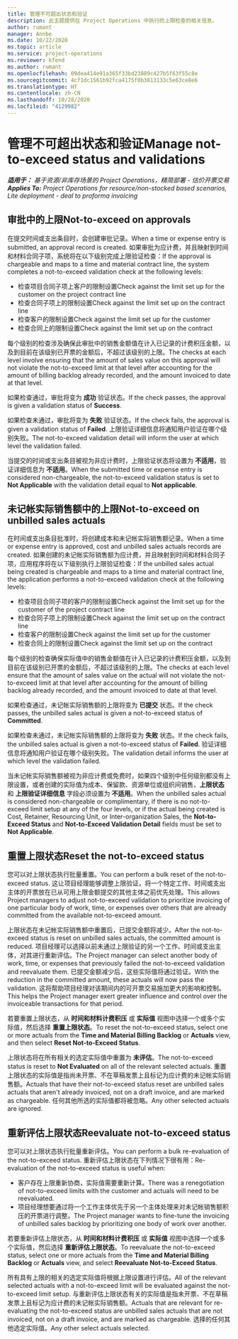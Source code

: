 ```yaml
---
title: 管理不可超出状态和验证
description: 此主题提供在 Project Operations 中执行的上限检查的相关信息。
author: rumant
manager: Annbe
ms.date: 10/22/2020
ms.topic: article
ms.service: project-operations
ms.reviewer: kfend
ms.author: rumant
ms.openlocfilehash: 09dea414e91a365f33bd23089c427b5f63f55c8e
ms.sourcegitcommit: 4cf1dc1561b92fca4175f0b3813133c5e63ce8e6
ms.translationtype: HT
ms.contentlocale: zh-CN
ms.lasthandoff: 10/28/2020
ms.locfileid: "4129982"
---
```

# <a name="manage-not-to-exceed-status-and-validations"></a><span data-ttu-id="37eb5-103">管理不可超出状态和验证</span><span class="sxs-lookup"><span data-stu-id="37eb5-103">Manage not-to-exceed status and validations</span></span> 

<span data-ttu-id="37eb5-104">_**适用于：** 基于资源/非库存场景的 Project Operations，精简部署 - 估价开票交易_</span><span class="sxs-lookup"><span data-stu-id="37eb5-104">_**Applies To:** Project Operations for resource/non-stocked based scenarios, Lite deployment - deal to proforma invoicing_</span></span>

## <a name="not-to-exceed-on-approvals"></a><span data-ttu-id="37eb5-105">审批中的上限</span><span class="sxs-lookup"><span data-stu-id="37eb5-105">Not-to-exceed on approvals</span></span>

<span data-ttu-id="37eb5-106">在提交时间或支出条目时，会创建审批记录。</span><span class="sxs-lookup"><span data-stu-id="37eb5-106">When a time or expense entry is submitted, an approval record is created.</span></span> <span data-ttu-id="37eb5-107">如果审批为应计费，并且映射到时间和材料合同子项，系统将在以下级别完成上限验证检查：</span><span class="sxs-lookup"><span data-stu-id="37eb5-107">If the approval is chargeable and maps to a time and material contract line, the system completes a not-to-exceed validation check at the following levels:</span></span>

  - <span data-ttu-id="37eb5-108">检查项目合同子项上客户的限制设置</span><span class="sxs-lookup"><span data-stu-id="37eb5-108">Check against the limit set up for the customer on the project contract line</span></span>
  - <span data-ttu-id="37eb5-109">检查合同子项上的限制设置</span><span class="sxs-lookup"><span data-stu-id="37eb5-109">Check against the limit set up on the contract line</span></span>
  - <span data-ttu-id="37eb5-110">检查客户的限制设置</span><span class="sxs-lookup"><span data-stu-id="37eb5-110">Check against the limit set up for the customer</span></span>
  - <span data-ttu-id="37eb5-111">检查合同上的限制设置</span><span class="sxs-lookup"><span data-stu-id="37eb5-111">Check against the limit set up on the contract</span></span>

<span data-ttu-id="37eb5-112">每个级别的检查涉及确保此审批中的销售金额值在计入已记录的计费积压金额，以及到目前在该级别已开票的金额后，不超过该级别的上限。</span><span class="sxs-lookup"><span data-stu-id="37eb5-112">The checks at each level involve ensuring that the amount of sales value on this approval will not violate the not-to-exceed limit at that level after accounting for the amount of billing backlog already recorded, and the amount invoiced to date at that level.</span></span>

<span data-ttu-id="37eb5-113">如果检查通过，审批将变为 **成功** 验证状态。</span><span class="sxs-lookup"><span data-stu-id="37eb5-113">If the check passes, the approval is given a validation status of **Success**.</span></span>

<span data-ttu-id="37eb5-114">如果检查未通过，审批将变为 **失败** 验证状态。</span><span class="sxs-lookup"><span data-stu-id="37eb5-114">If the check fails, the approval is given a validation status of **Failed**.</span></span> <span data-ttu-id="37eb5-115">上限验证详细信息将通知用户验证在哪个级别失败。</span><span class="sxs-lookup"><span data-stu-id="37eb5-115">The not-to-exceed validation detail will inform the user at which level the validation failed.</span></span>

<span data-ttu-id="37eb5-116">当提交的时间或支出条目被视为非应计费时，上限验证状态将设置为 **不适用**，验证详细信息为 **不适用**。</span><span class="sxs-lookup"><span data-stu-id="37eb5-116">When the submitted time or expense entry is considered non-chargeable, the not-to-exceed validation status is set to **Not Applicable** with the validation detail equal to **Not applicable**.</span></span>

## <a name="not-to-exceed-on-unbilled-sales-actuals"></a><span data-ttu-id="37eb5-117">未记帐实际销售额中的上限</span><span class="sxs-lookup"><span data-stu-id="37eb5-117">Not-to-exceed on unbilled sales actuals</span></span>

<span data-ttu-id="37eb5-118">在时间或支出条目批准时，将创建成本和未记帐实际销售额记录。</span><span class="sxs-lookup"><span data-stu-id="37eb5-118">When a time or expense entry is approved, cost and unbilled sales actuals records are created.</span></span> <span data-ttu-id="37eb5-119">如果创建的未记帐实际销售额为应计费，并且映射到时间和材料合同子项，应用程序将在以下级别执行上限验证检查：</span><span class="sxs-lookup"><span data-stu-id="37eb5-119">If the unbilled sales actual being created is chargeable and maps to a time and material contract line, the application performs a not-to-exceed validation check at the following levels:</span></span>

  - <span data-ttu-id="37eb5-120">检查项目合同子项的客户的限制设置</span><span class="sxs-lookup"><span data-stu-id="37eb5-120">Check against the limit set up for the customer of the project contract line</span></span>
  - <span data-ttu-id="37eb5-121">检查合同子项上的限制设置</span><span class="sxs-lookup"><span data-stu-id="37eb5-121">Check against the limit set up on the contract line</span></span>
  - <span data-ttu-id="37eb5-122">检查客户的限制设置</span><span class="sxs-lookup"><span data-stu-id="37eb5-122">Check against the limit set up for the customer</span></span>
  - <span data-ttu-id="37eb5-123">检查合同上的限制设置</span><span class="sxs-lookup"><span data-stu-id="37eb5-123">Check against the limit set up on the contract</span></span>

<span data-ttu-id="37eb5-124">每个级别的检查确保实际值中的销售金额值在计入已记录的计费积压金额，以及到目前在该级别已开票的金额后，不超过该级别的上限。</span><span class="sxs-lookup"><span data-stu-id="37eb5-124">The checks at each level ensure that the amount of sales value on the actual will not violate the not-to-exceed limit at that level after accounting for the amount of billing backlog already recorded, and the amount invoiced to date at that level.</span></span>

<span data-ttu-id="37eb5-125">如果检查通过，未记帐实际销售额的上限将变为 **已提交** 状态。</span><span class="sxs-lookup"><span data-stu-id="37eb5-125">If the check passes, the unbilled sales actual is given a not-to-exceed status of **Committed**.</span></span>

<span data-ttu-id="37eb5-126">如果检查未通过，未记帐实际销售额的上限将变为 **失败** 状态。</span><span class="sxs-lookup"><span data-stu-id="37eb5-126">If the check fails, the unbilled sales actual is given a not-to-exceed status of **Failed**.</span></span> <span data-ttu-id="37eb5-127">验证详细信息将通知用户验证在哪个级别失败。</span><span class="sxs-lookup"><span data-stu-id="37eb5-127">The validation detail informs the user at which level the validation failed.</span></span>

<span data-ttu-id="37eb5-128">当未记帐实际销售额被视为非应计费或免费时，如果四个级别中任何级别都没有上限设置，或者创建的实际值为成本、保留款、资源单位或组织间销售，**上限状态** 和 **上限验证详细信息** 字段必须设置为 **不适用**。</span><span class="sxs-lookup"><span data-stu-id="37eb5-128">When the unbilled sales actual is considered non-chargeable or complimentary, if there is no not-to-exceed limit setup at any of the four levels, or if the actual being created is Cost, Retainer, Resourcing Unit, or Inter-organization Sales, the **Not-to-Exceed Status** and **Not-to-Exceed Validation Detail** fields must be set to **Not Applicable**.</span></span>

## <a name="reset-the-not-to-exceed-status"></a><span data-ttu-id="37eb5-129">重置上限状态</span><span class="sxs-lookup"><span data-stu-id="37eb5-129">Reset the not-to-exceed status</span></span>

<span data-ttu-id="37eb5-130">您可以对上限状态执行批量重置。</span><span class="sxs-lookup"><span data-stu-id="37eb5-130">You can perform a bulk reset of the not-to-exceed status.</span></span> <span data-ttu-id="37eb5-131">这让项目经理能够调整上限验证，将一个特定工作、时间或支出主体的开票放在已从可用上限金额提交的其他主体之前优先处理。</span><span class="sxs-lookup"><span data-stu-id="37eb5-131">This allows Project managers to adjust not-to-exceed validation to prioritize invoicing of one particular body of work, time, or expenses over others that are already committed from the available not-to-exceed amount.</span></span>

<span data-ttu-id="37eb5-132">上限状态在未记帐实际销售额中重置后，已提交金额将减少。</span><span class="sxs-lookup"><span data-stu-id="37eb5-132">After the not-to-exceed status is reset on unbilled sales actuals, the committed amount is reduced.</span></span> <span data-ttu-id="37eb5-133">项目经理可以选择以前未通过上限验证的另一个工作、时间或支出主体，对其进行重新评估。</span><span class="sxs-lookup"><span data-stu-id="37eb5-133">The Project manager can select another body of work, time, or expenses that previously failed the not-to-exceed validation and reevaluate them.</span></span> <span data-ttu-id="37eb5-134">已提交金额减少后，这些实际值将通过验证。</span><span class="sxs-lookup"><span data-stu-id="37eb5-134">With the reduction in the committed amount, these actuals will now pass the validation.</span></span> <span data-ttu-id="37eb5-135">这将帮助项目经理对该期间内的可开票交易施加更大的影响和控制。</span><span class="sxs-lookup"><span data-stu-id="37eb5-135">This helps the Project manager exert greater influence and control over the invoiceable transactions for that period.</span></span>

<span data-ttu-id="37eb5-136">若要重置上限状态，从 **时间和材料计费积压** 或 **实际值** 视图中选择一个或多个实际值，然后选择 **重置上限状态**。</span><span class="sxs-lookup"><span data-stu-id="37eb5-136">To reset the not-to-exceed status, select one or more actuals from the **Time and Material Billing Backlog** or **Actuals** view, and then select **Reset Not-to-Exceed Status**.</span></span>

<span data-ttu-id="37eb5-137">上限状态将在所有相关的选定实际值中重置为 **未评估**。</span><span class="sxs-lookup"><span data-stu-id="37eb5-137">The not-to-exceed status is reset to **Not Evaluated** on all of the relevant selected actuals.</span></span> <span data-ttu-id="37eb5-138">重置上限状态的实际值是指尚未开票、不在草稿发票上且标记为应计费的未记帐实际销售额。</span><span class="sxs-lookup"><span data-stu-id="37eb5-138">Actuals that have their not-to-exceed status reset are unbilled sales actuals that aren't already invoiced, not on a draft invoice, and are marked as chargeable.</span></span> <span data-ttu-id="37eb5-139">任何其他所选的实际值都将被忽略。</span><span class="sxs-lookup"><span data-stu-id="37eb5-139">Any other selected actuals are ignored.</span></span>

## <a name="reevaluate-not-to-exceed-status"></a><span data-ttu-id="37eb5-140">重新评估上限状态</span><span class="sxs-lookup"><span data-stu-id="37eb5-140">Reevaluate not-to-exceed status</span></span>

<span data-ttu-id="37eb5-141">您可以对上限状态执行批量重新评估。</span><span class="sxs-lookup"><span data-stu-id="37eb5-141">You can perform a bulk re-evaluation of the not-to-exceed status.</span></span> <span data-ttu-id="37eb5-142">重新评估上限状态在下列情况下很有用：</span><span class="sxs-lookup"><span data-stu-id="37eb5-142">Re-evaluation of the not-to-exceed status is useful when:</span></span>

  - <span data-ttu-id="37eb5-143">客户存在上限重新协商，实际值需要重新计算。</span><span class="sxs-lookup"><span data-stu-id="37eb5-143">There was a renegotiation of not-to-exceed limits with the customer and actuals will need to be reevaluated.</span></span>
  - <span data-ttu-id="37eb5-144">项目经理想要通过将一个工作主体优先于另一个主体处理来对未记帐销售额积压的开票进行调整。</span><span class="sxs-lookup"><span data-stu-id="37eb5-144">The Project manager wants to fine-tune the invoicing of unbilled sales backlog by prioritizing one body of work over another.</span></span>

<span data-ttu-id="37eb5-145">若要重新评估上限状态，从 **时间和材料计费积压** 或 **实际值** 视图中选择一个或多个实际值，然后选择 **重新评估上限状态**。</span><span class="sxs-lookup"><span data-stu-id="37eb5-145">To reevaluate the not-to-exceed status, select one or more actuals from the **Time and Material Billing Backlog** or **Actuals** view, and select **Reevaluate Not-to-Exceed Status**.</span></span>

<span data-ttu-id="37eb5-146">所有具有上限的相关的选定实际值将根据上限设置进行评估。</span><span class="sxs-lookup"><span data-stu-id="37eb5-146">All of the relevant selected actuals with a not-to-exceed limit will be evaluated against the not-to-exceed limit setup.</span></span> <span data-ttu-id="37eb5-147">与重新评估上限状态有关的实际值是指未开票、不在草稿发票上且标记为应计费的未记帐实际销售额。</span><span class="sxs-lookup"><span data-stu-id="37eb5-147">Actuals that are relevant for re-evaluating the not-to-exceed status are unbilled sales actuals that are not invoiced, not on a draft invoice, and are marked as chargeable.</span></span> <span data-ttu-id="37eb5-148">选择的任何其他选定实际值。</span><span class="sxs-lookup"><span data-stu-id="37eb5-148">Any other select actuals selected.</span></span>

